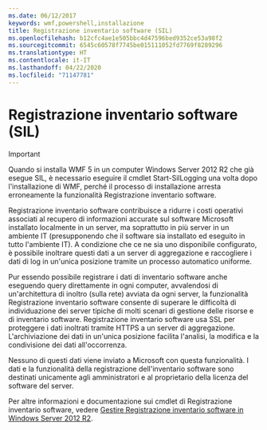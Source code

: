 ```yaml
---
ms.date: 06/12/2017
keywords: wmf,powershell,installazione
title: Registrazione inventario software (SIL)
ms.openlocfilehash: b12cfc4ae1e505bbc4d47596bed9352ce53a98f2
ms.sourcegitcommit: 6545c60578f7745be015111052fd7769f8289296
ms.translationtype: HT
ms.contentlocale: it-IT
ms.lasthandoff: 04/22/2020
ms.locfileid: "71147781"
---
```

# <a name="software-inventory-logging-sil"></a>Registrazione inventario software (SIL)

> [!IMPORTANT]
> Quando si installa WMF 5 in un computer Windows Server 2012 R2 che già esegue SIL, è necessario eseguire il cmdlet Start-SilLogging una volta dopo l'installazione di WMF, perché il processo di installazione arresta erroneamente la funzionalità Registrazione inventario software.

Registrazione inventario software contribuisce a ridurre i costi operativi associati al recupero di informazioni accurate sul software Microsoft installato localmente in un server, ma soprattutto in più server in un ambiente IT (presupponendo che il software sia installato ed eseguito in tutto l'ambiente IT). A condizione che ce ne sia uno disponibile configurato, è possibile inoltrare questi dati a un server di aggregazione e raccogliere i dati di log in un'unica posizione tramite un processo automatico uniforme.

Pur essendo possibile registrare i dati di inventario software anche eseguendo query direttamente in ogni computer, avvalendosi di un'architettura di inoltro (sulla rete) avviata da ogni server, la funzionalità Registrazione inventario software consente di superare le difficoltà di individuazione dei server tipiche di molti scenari di gestione delle risorse e di inventario software. Registrazione inventario software usa SSL per proteggere i dati inoltrati tramite HTTPS a un server di aggregazione. L'archiviazione dei dati in un'unica posizione facilita l'analisi, la modifica e la condivisione dei dati all'occorrenza.

Nessuno di questi dati viene inviato a Microsoft con questa funzionalità. I dati e la funzionalità della registrazione dell'inventario software sono destinati unicamente agli amministratori e al proprietario della licenza del software del server.

Per altre informazioni e documentazione sui cmdlet di Registrazione inventario software, vedere [Gestire Registrazione inventario software in Windows Server 2012 R2](/previous-versions/windows/it-pro/windows-server-2012-R2-and-2012/dn383584(v=ws.11)).
